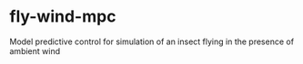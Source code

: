 # fly-wind-mpc
Model predictive control for simulation of an insect flying in the presence of ambient wind
